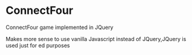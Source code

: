 # ConnectFour
ConnectFour game implemented in JQuery

Makes more sense to use vanilla Javascript instead of JQuery,JQuery is used just for ed purposes 
